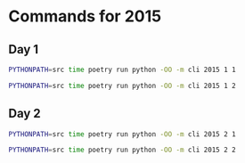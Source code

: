 # Commands for 2015

## Day 1

```sh
PYTHONPATH=src time poetry run python -OO -m cli 2015 1 1 
```

```sh
PYTHONPATH=src time poetry run python -OO -m cli 2015 1 2
```

## Day 2

```sh
PYTHONPATH=src time poetry run python -OO -m cli 2015 2 1
```

```sh
PYTHONPATH=src time poetry run python -OO -m cli 2015 2 2
```

